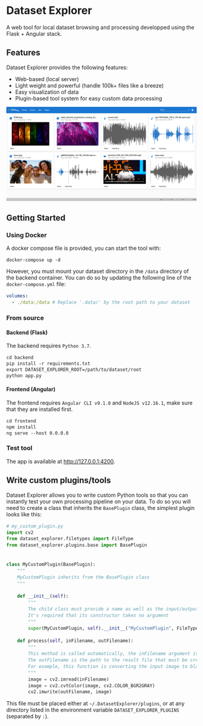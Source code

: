 # Dataset Explorer

A web tool for local dataset browsing and processing developped using the Flask + Angular stack.


## Features

Dataset Explorer provides the following features:
   - Web-based (local server)
   - Light weight and powerful (handle 100k+ files like a breeze)
   - Easy visualization of data
   - Plugin-based tool system for easy custom data processing

![Browser](docs/assets/screenshots/Brower.png)

## Getting Started

### Using Docker

A docker compose file is provided, you can start the tool with:
```shell script
docker-compose up -d
```

However, you must mount your dataset directory in the `/data` directory of the backend container. You can do so by updating the following line of the `docker-compose.yml` file:
```yaml
volumes:
  - ./data:/data # Replace '.data/' by the root path to your dataset
```
 

### From source

#### Backend (Flask)

The backend requires `Python 3.7`.
```shell script
cd backend
pip install -r requirements.txt
export DATASET_EXPLORER_ROOT=/path/to/dataset/root
python app.py
```

#### Frontend (Angular)

The frontend requires `Angular CLI v9.1.0` and `NodeJS v12.16.1`, make sure that they are installed first.
```shell script
cd frontend
npm install
ng serve --host 0.0.0.0
```

### Test tool

The app is available at http://127.0.0.1:4200.


## Write custom plugins/tools

Dataset Explorer allows you to write custom Python tools so that you can instantly test your own processing pipeline on your data. To do so you will need to create a class that inherits the `BasePlugin` class, the simplest plugin looks like this:
```python
# my_custom_plugin.py
import cv2
from dataset_explorer.filetypes import FileType
from dataset_explorer.plugins.base import BasePlugin


class MyCustomPlugin(BasePlugin):
    """
    MyCustomPlugin inherits from the BasePlugin class
    """

    def __init__(self):
        """
        The child class must provide a name as well as the input/output types of the plugin
        It's required that its constructor takes no argument
        """
        super(MyCustomPlugin, self).__init__("MyCustomPlugin", FileType.IMAGE, FileType.IMAGE)

    def process(self, inFilename, outFilename):
        """
        This method is called automatically, the inFilename argument is the path to the file to process
        The outFilename is the path to the result file that must be created
        For example, this function is converting the input image to black and white
        """
        image = cv2.imread(inFilename)
        image = cv2.cvtColor(image, cv2.COLOR_BGR2GRAY)
        cv2.imwrite(outFilename, image)
```

This file must be placed either at `~/.DatasetExplorer/plugins`, or at any directory listed in the environment variable `DATASET_EXPLORER_PLUGINS` (separated by `:`).


